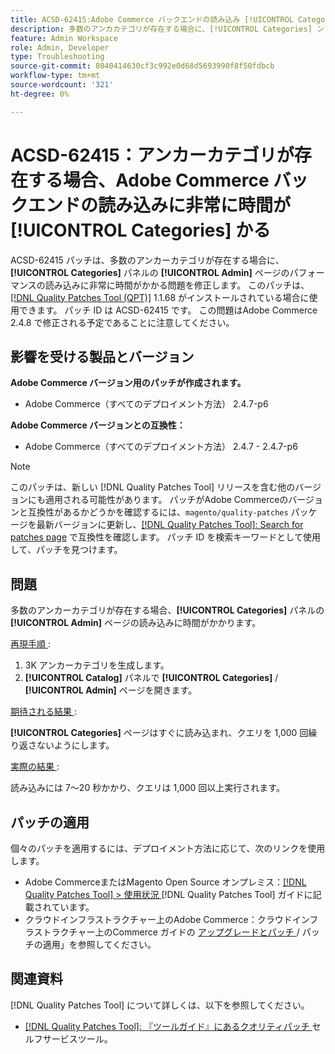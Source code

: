 ```yaml
---
title: ACSD-62415:Adobe Commerce バックエンドの読み込み [!UICONTROL Categories] 非常に遅い
description: 多数のアンカカテゴリが存在する場合に、[!UICONTROL Categories] ントロールパネルの [!UICONTROL Admin] ページのパフォーマンスの読み込みに非常に時間がかかるAdobe Commerceの問題を修正するために、ACSD-62415 パッチを適用してください。
feature: Admin Workspace
role: Admin, Developer
type: Troubleshooting
source-git-commit: 8040414630cf3c992e0d68d5693990f8f50fdbcb
workflow-type: tm+mt
source-wordcount: '321'
ht-degree: 0%

---
```



# ACSD-62415：アンカーカテゴリが存在する場合、Adobe Commerce バックエンドの読み込みに非常に時間が **[!UICONTROL Categories]** かる

ACSD-62415 パッチは、多数のアンカーカテゴリが存在する場合に、**[!UICONTROL Categories]** パネルの **[!UICONTROL Admin]** ページのパフォーマンスの読み込みに非常に時間がかかる問題を修正します。 このパッチは、[[!DNL Quality Patches Tool (QPT)]](/help/tools/quality-patches-tool/quality-patches-tool-to-self-serve-quality-patches.md) 1.1.68 がインストールされている場合に使用できます。 パッチ ID は ACSD-62415 です。 この問題はAdobe Commerce 2.4.8 で修正される予定であることに注意してください。

## 影響を受ける製品とバージョン

**Adobe Commerce バージョン用のパッチが作成されます。**

* Adobe Commerce（すべてのデプロイメント方法） 2.4.7-p6

**Adobe Commerce バージョンとの互換性：**

* Adobe Commerce（すべてのデプロイメント方法） 2.4.7 - 2.4.7-p6

>[!NOTE]
>
>このパッチは、新しい [!DNL Quality Patches Tool] リリースを含む他のバージョンにも適用される可能性があります。 パッチがAdobe Commerceのバージョンと互換性があるかどうかを確認するには、`magento/quality-patches` パッケージを最新バージョンに更新し、[[!DNL Quality Patches Tool]: Search for patches page](https://experienceleague.adobe.com/tools/commerce-quality-patches/index.html) で互換性を確認します。 パッチ ID を検索キーワードとして使用して、パッチを見つけます。

## 問題

多数のアンカーカテゴリが存在する場合、**[!UICONTROL Categories]** パネルの **[!UICONTROL Admin]** ページの読み込みに時間がかかります。

<u> 再現手順 </u>:

1. 3K アンカーカテゴリを生成します。
1. **[!UICONTROL Catalog]** パネルで **[!UICONTROL Categories]** / **[!UICONTROL Admin]** ページを開きます。

<u> 期待される結果 </u>:

**[!UICONTROL Categories]** ページはすぐに読み込まれ、クエリを 1,000 回繰り返さないようにします。

<u> 実際の結果 </u>:

読み込みには 7～20 秒かかり、クエリは 1,000 回以上実行されます。

## パッチの適用

個々のパッチを適用するには、デプロイメント方法に応じて、次のリンクを使用します。

* Adobe CommerceまたはMagento Open Source オンプレミス：[[!DNL Quality Patches Tool] > 使用状況 ](/help/tools/quality-patches-tool/usage.md)[!DNL Quality Patches Tool] ガイドに記載されています。
* クラウドインフラストラクチャー上のAdobe Commerce：クラウドインフラストラクチャー上のCommerce ガイドの [ アップグレードとパッチ ](https://experienceleague.adobe.com/docs/commerce-cloud-service/user-guide/develop/upgrade/apply-patches.html)/ パッチの適用」を参照してください。

## 関連資料

[!DNL Quality Patches Tool] について詳しくは、以下を参照してください。

* [[!DNL Quality Patches Tool]: 『ツールガイド』にあるクオリティパッチ ](/help/tools/quality-patches-tool/quality-patches-tool-to-self-serve-quality-patches.md) セルフサービスツール。
